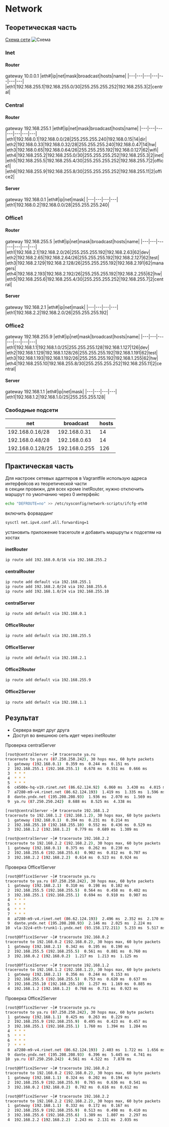 # Network
## Теоретическая часть
[Схема сети](https://www.draw.io/?lightbox=1&highlight=0000ff&edit=_blank&layers=1&nav=1&title=dz-15.drawio#R7Vzfc9o4EP5r8hjGkn8%2FljTpZaZ3l2mmd%2B293AhbgFtjEVsEuL%2F%2BJFsGyxKUULANdR8aayULab%2F9VquV4Ma8m60%2BpGg%2B%2FZ2EOL6BRri6Md%2FfQAgc9h8vr4uyC6xCMEmjUDTZCp6j%2F7AQGkK6iEKcSQ0pITGN5rIwIEmCAyrJUJqSpdxsTGL5U%2BdoghXBc4BiVfp3FNKpkALH31b8hqPJVHy0B92iYoSC75OULBLxeTfQHOf%2FiuoZKvsSE82mKCTLisi8vzHvUkJo8TRb3eGYa7ZUW%2FHew47azbhTnNCDXghc5LijsTcOTWga41tgF128onghlPGYUJwmmIoR03WpJdYVA4QVhmwacy4MYrJgPQ%2BX04ji5zkKuHDJLITJpnQWsxJgj7mCMB%2BCUbxc6IAXAjKLgrKCpuT7BgD%2B4pgk9AHNopjb1V84DVGChFgYEWAqHKpaEIp5xSnFq4pIaOUDJjNM0zVrImohKCEVJmy6QjPLikGUME6rtiBkSNjgZNP3Fgf2IKDQwxKnk08e%2FOdxEdLl0%2FPy22L5x%2FAWeCoCITNbUSQpnZIJSVB8v5XWVL1t85GQuVDqN0zpWqgPLSiRscKriH4Rr%2FPnr%2Fx5YIvS%2B1Wl6v26UnjCacTmjdNSljAdfCk75YVKT7y47Sovraulemc7Ac7IIg1KEtdt2xJeiaJ0gukeTQtFc%2B3utZUUx4hGr7LTODnum7m1gjs4Fe7GIOdmBXq%2Fg9CDtqDfOeSKJ1bsoPS7s9WEL8ODIMoCMmDYM31l4q8Ma4iy6cYsxlEc35GYpHlvpmE6nu9uHG%2BlRqxhdZfM8eQuNWIr50c0wvETySIakYTVjQilZFZp8C6OJryCcgM8dAlozuEDC5qSw3cgN%2Fe6y3c91ePb5rk8vtt7%2FJ%2BjvXsg7d1ueXyjTdzP6PFBB6HvkMd3e4%2FfpscHnt2gx1fgt1W0q6xPSIJlZGMOwHCz4yzREw0zZvn0IeKfL7gVvuNb420LJqnUq0AfCEWV7zVPbzZJeE8l%2FM7t7enYLl59IhEb7Hb7aBjGwDBM34S%2BbVgelAzNAvbAt13fs6FlOTZrIvdfTEF0WbOozRiP9DFe72Oa9DG%2Ba0jQm77RbkypwfsiY4umYsp9McNeV2N1K4tQmm7P%2B0Z47xq19GHbvAd%2Bm7zfcv1rpeaoPYUtMb9Z3nc%2Bi7Rv1G%2BnfobTV059FkomIUrDf6ckozLAcx6k4PT%2Bleky65hXQKIU4KTwXMyDxVHCPrQ8NdprDW9hO7TKnUO5lzBVvlumyncHngn0o%2FeSPegHgg5NObQDHmgX8qND%2Bx7yIyF3yoPutiAvMxgVzP8cj6MAs4kYn4qIrW4DbLI1cGWMRHagCqgQKYqu4zGLwjAPHHQHwHIwcQo4LEveVwNH43Q1R7TwXEe00NoBBxM6Mdf6iOHhTPjTL4eOrQmBm0VHvdtwxwNEFP%2BC6LieHLCYntkyOurytXFldXSe8wXritFRYgu7be74h3u2Xw6d1j1bOZ5DPNvVo%2BNCR%2BaO0TY6au7tMb9Pd%2F0Rmu%2F58irTYIQ2fP68HqUhXgxfPi%2Btp%2FsXZMFbNV4uGRJGrxIKzsuC38LMs4O3WZ7gescaADBfbStLUpWd8MbH94Lp1C57YrMrOpM%2FgInzgcrSDow9mvMqHw6A4w2gnZ%2BkXuZMCmpWp8Ki%2BgfuYt80n5NzOsZjegpGK%2FTVkHw3o22%2Flti21LgRAA2lrXNRWpfp6owxMUqDSyWCRGl%2BuH%2Bh85AJbQyYIT7w3UZPZxYs2bVtoKm7A7MJoRohtC6P2RljYoR22iNCNkfJzhXXrwyg2vDCCMqn4vUr7s4V19KuuFAlqGmfiaBqLqBDxsT%2BohlHIhll82tagTkvLnYmKsWNnuLbbTKoUVxzeqyluOUMzkVyoOaUOmRPjNXWpXJBYTW81JmciNWV%2BehGpwuBjh3xZLnHo%2BqCpm3itHdV%2BYbBOiAa0X0vtnzv9I6q1e9HvuVmWzHO2q2w426ilWeZP7yKVjRs4OqZHhv1yLWZ%2FZAhOdWDiX0JbrZPYOzzR0xLB%2Foj71w2r7tv2RlbuqozhhYzMZ04Y2gzcKpaUR84HZDGMYDsqDRHoaA8um4kzwq6fnJyPTs88BPM7pqnOio326an%2BlFevPdU%2Bz2Vo7lAA0CjnurMGefdxyrXu42AxTbirSHUldo8dGuXxlyNzTd6Cgq7nn%2B92LOIGsMvdh49n3fz2ax9735zo7A9Puu%2Bgd3EGgaudw0Dhc2%2FNaFxpTYP3dovmOnitmZtHvZrWANrGLiWNazns7yG1fisyxidiM%2BsuP3V4byu8sPO5v3%2F)
![Схема](dz-15.png)

### Inet
#### Router
gateway 10.0.0.1
|eth#|ip|net|mask|broadcast|hosts|name|
|---|---|---|---|---|---|---|
|eth1|192.168.255.1|192.168.255.0/30|255.255.255.252|192.168.255.3|2|central|
### Central
#### Router
gateway 192.168.255.1
|eth#|ip|net|mask|broadcast|hosts|name|
|---|---|---|---|---|---|---|
|eth1|192.168.0.1|192.168.0.0/28|255.255.255.240|192.168.0.15|14|dir|
|eth2|192.168.0.33|192.168.0.32/28|255.255.255.240|192.168.0.47|14|hw|
|eth3|192.168.0.65|192.168.0.64/26|255.255.255.192|192.168.0.127|62|wifi|
|eth4|192.168.255.2|192.168.255.0/30|255.255.255.252|192.168.255.3|2|inet|
|eth5|192.168.255.5|192.168.255.4/30|255.255.255.252|192.168.255.7|2|office1|
|eth6|192.168.255.9|192.168.255.8/30|255.255.255.252|192.168.255.11|2|office2|
#### Server
gateway 192.168.0.1
|eth#|ip|net|mask|
|---|---|---|---|
|eth1|192.168.0.2|192.168.0.0/28|255.255.255.240|
### Office1
#### Router
gateway 192.168.255.5
|eth#|ip|net|mask|broadcast|hosts|name|
|---|---|---|---|---|---|---|
|eth1|192.168.2.1|192.168.2.0/26|255.255.255.192|192.168.2.63|62|dev|
|eth2|192.168.2.65|192.168.2.64/26|255.255.255.192|192.168.2.127|62|test|
|eth3|192.168.2.129|192.168.2.128/26|255.255.255.192|192.168.2.191|62|managers|
|eth4|192.168.2.193|192.168.2.192/26|255.255.255.192|192.168.2.255|62|hw|
|eth5|192.168.255.6|192.168.255.4/30|255.255.255.252|192.168.255.7|2|central|
#### Server
gateway 192.168.2.1
|eth#|ip|net|mask|
|---|---|---|---|
|eth1|192.168.2.2|192.168.2.0/26|255.255.255.192|
### Office2
gateway 192.168.255.9
|eth#|ip|net|mask|broadcast|hosts|name|
|---|---|---|---|---|---|---|
|eth1|192.168.1.1|192.168.1.0/25|255.255.255.128|192.168.1.127|126|dev|
|eth2|192.168.1.129|192.168.1.128/26|255.255.255.192|192.168.1.191|62|test|
|eth3|192.168.1.193|192.168.1.192/26|255.255.255.192|192.168.1.255|62|hw|
|eth4|192.168.255.10|192.168.255.8/30|255.255.255.252|192.168.255.11|2|central|
#### Server
gateway 192.168.1.1
|eth#|ip|net|mask|
|---|---|---|---|
|eth1|192.168.1.2|192.168.1.0/25|255.255.255.128|
### Свободные подсети
|net|broadcast|hosts|
|---|---|---|
|192.168.0.16/28|192.168.0.31|14|
|192.168.0.48/28|192.168.0.63|14|
|192.168.0.128/25|192.168.0.255|126|

## Практическая часть
Для настроек сетевых адаптеров в Vagrantfile использую адреса интерфейсов из теоретической части  
в секции провижн, для всех кроме inetRouter, нужно отключить маршрут по умолчанию через 0 интерфейс  
```bash
echo "DEFROUTE=no" >> /etc/sysconfig/network-scripts/ifcfg-eth0
```
включить форвардинг
```bash
sysctl net.ipv4.conf.all.forwarding=1
```
установить приложение traceroute и добавить маршруты к подсетям на хостах
#### inetRouter
```bash
ip route add 192.168.0.0/16 via 192.168.255.2
```
#### centralRouter
```bash
ip route add default via 192.168.255.1
ip route add 192.168.2.0/24 via 192.168.255.6
ip route add 192.168.1.0/24 via 192.168.255.10
```
#### centralServer
```bash
ip route add default via 192.168.0.1
```
#### Office1Router
```bash
ip route add default via 192.168.255.5
```
#### Office1Server
```bash
ip route add default via 192.168.2.1
```
#### Office2Router
```bash
ip route add default via 192.168.255.9
```
#### Office2Server
```bash
ip route add default via 192.168.1.1
```
## Результат
* Сервера видят друг друга
* Доступ во внешнюю сеть идет через inetRouter

Проверка centralServer
```bash
[root@centralServer ~]# traceroute ya.ru
traceroute to ya.ru (87.250.250.242), 30 hops max, 60 byte packets
 1  gateway (192.168.0.1)  0.359 ms  0.244 ms  0.151 ms
 2  192.168.255.1 (192.168.255.1)  0.678 ms  0.551 ms  0.666 ms
 3  * * *
 4  * * *
 5  * * *
 6  c4500x-hq-v19.rinet.net (86.62.124.92)  6.060 ms  3.430 ms  4.015 ms
 7  a7280-m9-v4.rinet.net (86.62.124.193)  1.419 ms  1.335 ms  1.596 ms
 8  dante.yndx.net (195.208.208.93)  1.936 ms  2.070 ms  1.569 ms
 9  ya.ru (87.250.250.242)  8.688 ms  8.525 ms  4.338 ms
```
```bash
[root@centralServer ~]# traceroute 192.168.1.2
traceroute to 192.168.1.2 (192.168.1.2), 30 hops max, 60 byte packets
 1  gateway (192.168.0.1)  0.394 ms  0.231 ms  0.214 ms
 2  192.168.255.10 (192.168.255.10)  0.552 ms  0.436 ms  0.529 ms
 3  192.168.1.2 (192.168.1.2)  0.779 ms  0.689 ms  1.309 ms

[root@centralServer ~]# traceroute 192.168.2.2
traceroute to 192.168.2.2 (192.168.2.2), 30 hops max, 60 byte packets
 1  gateway (192.168.0.1)  0.375 ms  0.262 ms  0.230 ms
 2  192.168.255.6 (192.168.255.6)  0.902 ms  0.812 ms  0.707 ms
 3  192.168.2.2 (192.168.2.2)  0.614 ms  0.523 ms  0.924 ms
```

Проверка Office1Server
```bash
[root@Office1Server ~]# traceroute ya.ru
traceroute to ya.ru (87.250.250.242), 30 hops max, 60 byte packets
 1  gateway (192.168.2.1)  0.310 ms  0.198 ms  0.102 ms
 2  192.168.255.5 (192.168.255.5)  0.564 ms  0.458 ms  0.402 ms
 3  192.168.255.1 (192.168.255.1)  0.694 ms  0.910 ms  0.907 ms
 4  * * *
 5  * * *
 6  * * *
 7  * * *
 8  a7280-m9-v4.rinet.net (86.62.124.193)  2.496 ms  2.352 ms  2.170 ms
 9  dante.yndx.net (195.208.208.93)  2.146 ms  2.025 ms  2.224 ms
10  vla-32z4-eth-trunk1-1.yndx.net (93.158.172.211)  5.233 ms  5.517 ms ya.ru (87.250.250.242)  4.672 ms
```
```bash
[root@Office1Server ~]# traceroute 192.168.0.2
traceroute to 192.168.0.2 (192.168.0.2), 30 hops max, 60 byte packets
 1  gateway (192.168.2.1)  0.342 ms  0.195 ms  0.190 ms
 2  192.168.255.5 (192.168.255.5)  0.561 ms  0.881 ms  0.760 ms
 3  192.168.0.2 (192.168.0.2)  1.217 ms  1.213 ms  1.125 ms

[root@Office1Server ~]# traceroute 192.168.1.2
traceroute to 192.168.1.2 (192.168.1.2), 30 hops max, 60 byte packets
 1  gateway (192.168.2.1)  0.356 ms  0.244 ms  0.153 ms
 2  192.168.255.5 (192.168.255.5)  0.753 ms  0.620 ms  0.637 ms
 3  192.168.255.10 (192.168.255.10)  1.257 ms  1.169 ms  0.885 ms
 4  192.168.1.2 (192.168.1.2)  0.768 ms  0.711 ms  0.923 ms
```
Проверка Office2Server
```bash
[root@Office2Server ~]# traceroute ya.ru
traceroute to ya.ru (87.250.250.242), 30 hops max, 60 byte packets
 1  gateway (192.168.1.1)  0.425 ms  0.263 ms  0.229 ms
 2  192.168.255.9 (192.168.255.9)  0.495 ms  0.423 ms  0.457 ms
 3  192.168.255.1 (192.168.255.1)  1.760 ms  1.394 ms  1.284 ms
 4  * * *
 5  * * *
 6  * * *
 7  * * *
 8  a7280-m9-v4.rinet.net (86.62.124.193)  2.403 ms  1.722 ms  1.656 ms
 9  dante.yndx.net (195.208.208.93)  6.396 ms  5.445 ms  4.741 ms
10  ya.ru (87.250.250.242)  4.561 ms  4.522 ms  7.878 ms
```
```bash
[root@Office2Server ~]# traceroute 192.168.0.2
traceroute to 192.168.0.2 (192.168.0.2), 30 hops max, 60 byte packets
 1  gateway (192.168.1.1)  0.324 ms  0.202 ms  0.194 ms
 2  192.168.255.9 (192.168.255.9)  0.765 ms  0.636 ms  0.541 ms
 3  192.168.0.2 (192.168.0.2)  0.702 ms  0.616 ms  0.612 ms

[root@Office2Server ~]# traceroute 192.168.2.2
traceroute to 192.168.2.2 (192.168.2.2), 30 hops max, 60 byte packets
 1  gateway (192.168.1.1)  0.332 ms  0.172 ms  0.167 ms
 2  192.168.255.9 (192.168.255.9)  0.513 ms  0.498 ms  0.410 ms
 3  192.168.255.6 (192.168.255.6)  1.389 ms  1.807 ms  2.297 ms
 4  192.168.2.2 (192.168.2.2)  2.243 ms  2.131 ms  2.035 ms
```

